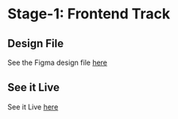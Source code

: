 # Stage-1: Frontend Track


## Design File
See the Figma design file [here](https://www.figma.com/file/LXnVZSDGxOEsQ726M86NOG/HNGx_Stage1?type=design&node-id=1%3A2&mode=design&t=fCzKBV7MJKKjrCf3-1)

## See it Live
See it Live [here](https://kibetrns-hngx-stage1.netlify.app/)